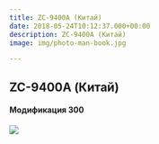```yaml
---
title: ZC-9400A (Китай)
date: 2018-05-24T10:12:37.000+00:00
description: ZC-9400A (Китай)
image: img/photo-man-book.jpg

---
```

## **ZC-9400A (Китай)**

#### Модификация 300

![](/uploads/300-1.jpg)